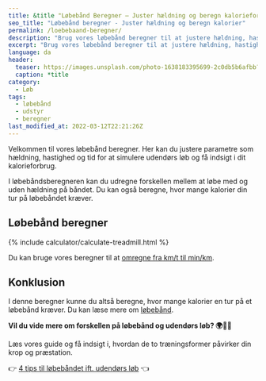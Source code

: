 ```yaml
---
title: &title "Løbebånd Beregner – Juster hældning og beregn kalorieforbrug"
seo_title: "Løbebånd beregner - Juster hældning og beregn kalorier"
permalink: /loebebaand-beregner/
description: "Brug vores løbebånd beregner til at justere hældning, hastighed og tid og sammenlign med udendørs løb og beregn dit kalorieforbrug."
excerpt: "Brug vores løbebånd beregner til at justere hældning, hastighed og tid og sammenlign med udendørs løb og beregn dit kalorieforbrug."
language: da
header:
  teaser: https://images.unsplash.com/photo-1638183395699-2c0db5b6afbb?ixlib=rb-1.2.1&ixid=MnwxMjA3fDB8MHxwaG90by1wYWdlfHx8fGVufDB8fHx8&auto=format&fit=crop&h=300&w=400&q=10
  caption: *title
category:
  - Løb
tags:
  - løbebånd
  - udstyr
  - beregner
last_modified_at: 2022-03-12T22:21:26Z
---
```


Velkommen til vores løbebånd beregner. Her kan du justere parametre som hældning, hastighed og tid for at simulere udendørs løb og få indsigt i dit kalorieforbrug. 

I løbebåndsberegneren kan du udregne forskellen mellem at løbe med og uden hældning på båndet. Du kan også beregne, hvor mange kalorier din tur på løbebåndet kræver.

## Løbebånd beregner

{% include calculator/calculate-treadmill.html %}

Du kan bruge vores beregner til at [omregne fra km/t til min/km](/hastighed/).

## Konklusion

I denne beregner kunne du altså beregne, hvor mange kalorier en tur på et løbebånd kræver. Du kan læse mere om [løbebånd](/loebebaand-udendoers-loeb/).

**Vil du vide mere om forskellen på løbebånd og udendørs løb? 🌍🏃‍♂️**

Læs vores guide og få indsigt i, hvordan de to træningsformer påvirker din krop og præstation.

👉 [4 tips til løbebåndet ift. udendørs løb](/loebebaand-udendoers-loeb/) 👈
